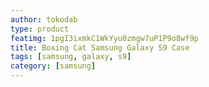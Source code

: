 ```yaml
---
author: tokodab
type: product
featimg: 1pgI3ixmkC1WkYyu0zmgw7uP1P9o8wf9p
title: Boxing Cat Samsung Galaxy S9 Case
tags: [samsung, galaxy, s9]
category: [samsung]
---
```

